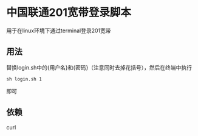 # 中国联通201宽带登录脚本
用于在linux环境下通过terminal登录201宽带

## 用法

替换login.sh中的{用户名}和{密码}（注意同时去掉花括号），然后在终端中执行

```shell
sh login.sh 1
```

即可

## 依赖
curl
